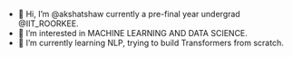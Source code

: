 - 👋 Hi, I’m @akshatshaw currently a pre-final year undergrad @IIT_ROORKEE. 
- 👀 I’m interested in MACHINE LEARNING AND DATA SCIENCE.
- 🌱 I’m currently learning NLP, trying to build Transformers from scratch.

<!---
akshatshaw/akshatshaw is a ✨ special ✨ repository because its `README.md` (this file) appears on your GitHub profile.
You can click the Preview link to take a look at your changes.
--->

